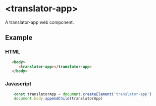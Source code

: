 # &lt;translator-app&gt;
A translator-app web component.

## Example
### HTML
```html
   <body>
      <translator-app></translator-app>
   </body>
```
### Javascript
```javascript
    const translatorApp = document.createElement('translator-app')
    document.body.appendChild(translatorApp)
```